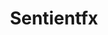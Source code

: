 ---
title: Sentientfx
image: /images/authors/john-doe.jpg
description: sentientfx auther page
social:
  # facebook: https://www.facebook.com/
  # twitter: https://www.twitter.com/
  # instagram: https://www.instagram.com/
    tiktok: https://tiktok.com/@sentientfx
---
